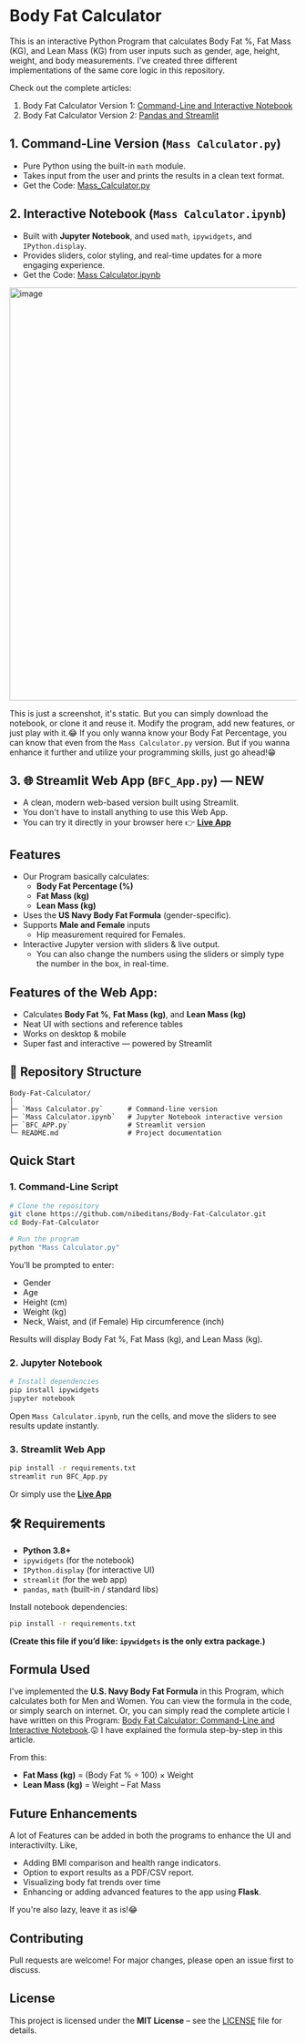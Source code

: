 # Body Fat Calculator

This is an interactive Python Program that calculates Body Fat %, Fat Mass (KG), and Lean Mass (KG) from user inputs such as gender, age, height, weight, and body measurements. I've created three different implementations of the same core logic in this repository.

Check out the complete articles:
1. Body Fat Calculator Version 1: [Command-Line and Interactive Notebook](https://ai.plainenglish.io/body-fat-calculator-command-line-and-interactive-notebook-aa619e3d0f42)
2. Body Fat Calculator Version 2: [Pandas and Streamlit](https://nsdsda.medium.com/body-fat-calculator-pandas-and-streamlit-a9f91391cc53)

## 1. **Command-Line Version (`Mass Calculator.py`)**

   * Pure Python using the built-in `math` module.
   * Takes input from the user and prints the results in a clean text format.
   * Get the Code: [Mass_Calculator.py](https://github.com/nibeditans/Body-Fat-Calculator/blob/main/Mass_Calculator.py)

## 2. **Interactive Notebook (`Mass Calculator.ipynb`)**

   * Built with **Jupyter Notebook**, and used `math`, `ipywidgets`, and `IPython.display`.
   * Provides sliders, color styling, and real-time updates for a more engaging experience.
   * Get the Code: [Mass Calculator.ipynb](https://github.com/nibeditans/Body-Fat-Calculator/blob/main/Mass%20Calculator.ipynb)

<img width="1749" height="725" alt="image" src="https://github.com/user-attachments/assets/ba99b6c2-133d-4233-92c3-6496d70d7835" />

This is just a screenshot, it's static. But you can simply download the notebook, or clone it and reuse it. Modify the program, add new features, or just play with it.😂 If you only wanna know your Body Fat Percentage, you can know that even from the `Mass Calculator.py` version. But if you wanna enhance it further and utilize your programming skills, just go ahead!😁

## 3. 🌐 **Streamlit Web App (`BFC_App.py`) — NEW**

- A clean, modern web-based version built using Streamlit.
- You don't have to install anything to use this Web App.
- You can try it directly in your browser here 👉 **[Live App](https://nibeditans-body-fat-calculator.hf.space)**

## Features

* Our Program basically calculates:
  * **Body Fat Percentage (%)**
  * **Fat Mass (kg)**
  * **Lean Mass (kg)**
* Uses the **US Navy Body Fat Formula** (gender-specific).
* Supports **Male and Female** inputs
  * Hip measurement required for Females.
* Interactive Jupyter version with sliders & live output.
  * You can also change the numbers using the sliders or simply type the number in the box, in real-time. 

## Features of the Web App:

* Calculates **Body Fat %**, **Fat Mass (kg)**, and **Lean Mass (kg)**
* Neat UI with sections and reference tables
* Works on desktop & mobile
* Super fast and interactive — powered by Streamlit


## 📂 Repository Structure

```
Body-Fat-Calculator/
│
├─ `Mass Calculator.py`      # Command-line version
├─ `Mass Calculator.ipynb`   # Jupyter Notebook interactive version
├─ `BFC_APP.py`              # Streamlit version
└─ README.md                 # Project documentation
```


## Quick Start

### 1️. Command-Line Script

```bash
# Clone the repository
git clone https://github.com/nibeditans/Body-Fat-Calculator.git
cd Body-Fat-Calculator

# Run the program
python "Mass Calculator.py"
```

You’ll be prompted to enter:

* Gender
* Age
* Height (cm)
* Weight (kg)
* Neck, Waist, and (if Female) Hip circumference (inch)

Results will display Body Fat %, Fat Mass (kg), and Lean Mass (kg).


### 2️. Jupyter Notebook

```bash
# Install dependencies
pip install ipywidgets
jupyter notebook
```

Open `Mass Calculator.ipynb`, run the cells, and move the sliders to see results update instantly. 


### 3️. Streamlit Web App

```bash
pip install -r requirements.txt
streamlit run BFC_App.py
```
Or simply use the **[Live App](https://nibeditans-body-fat-calculator.hf.space)**

## 🛠️ Requirements

* **Python 3.8+**
* `ipywidgets` (for the notebook)
* `IPython.display` (for interactive UI)
* `streamlit` (for the web app)
* `pandas`, `math` (built-in / standard libs)

Install notebook dependencies:

```bash
pip install -r requirements.txt
```

**(Create this file if you’d like: `ipywidgets` is the only extra package.)**


## Formula Used

I've implemented the **U.S. Navy Body Fat Formula** in this Program, which calculates both for Men and Women. You can view the formula in the code, or simply search on internet. Or, you can simply read the complete article I have written on this Program: [Body Fat Calculator: Command-Line and Interactive Notebook](https://ai.plainenglish.io/body-fat-calculator-command-line-and-interactive-notebook-aa619e3d0f42).😛 I have explained the formula step-by-step in this article.

From this:

* **Fat Mass (kg)** = (Body Fat % ÷ 100) × Weight
* **Lean Mass (kg)** = Weight – Fat Mass


## Future Enhancements

A lot of Features can be added in both the programs to enhance the UI and interactivilty. Like, 
* Adding BMI comparison and health range indicators.
* Option to export results as a PDF/CSV report.
* Visualizing body fat trends over time
* Enhancing or adding advanced features to the app using **Flask**.

If you're also lazy, leave it as is!😂


## Contributing

Pull requests are welcome! For major changes, please open an issue first to discuss.

## License

This project is licensed under the **MIT License** – see the [LICENSE](LICENSE) file for details.
